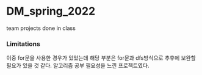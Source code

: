 # DM_spring_2022
team projects done in class

### Limitations
이중 for문을 사용한 경우가 있었는데 해당 부분은 for문과 dfs방식으로 추후에 보완할 필요가 있을 것 같다.
알고리즘 공부 필요성을 느낀 프로젝트였다.
